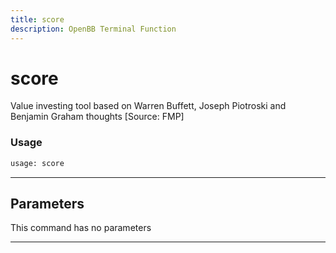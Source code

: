 ```yaml
---
title: score
description: OpenBB Terminal Function
---
```


# score

Value investing tool based on Warren Buffett, Joseph Piotroski and Benjamin Graham thoughts [Source: FMP]

### Usage 
```python
usage: score
```

---
## Parameters

This command has no parameters


---
